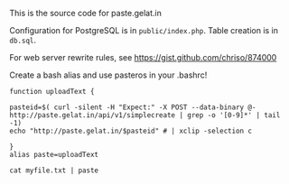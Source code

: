 This is the source code for paste.gelat.in

Configuration for PostgreSQL is in `public/index.php`. Table creation is in `db.sql`. 

For web server rewrite rules, see https://gist.github.com/chriso/874000


Create a bash alias and use pasteros in your .bashrc! 
```
function uploadText {

pasteid=$( curl -silent -H "Expect:" -X POST --data-binary @- http://paste.gelat.in/api/v1/simplecreate | grep -o '[0-9]*' | tail -1)
echo "http://paste.gelat.in/$pasteid" # | xclip -selection c

}
alias paste=uploadText
```


`cat myfile.txt | paste`
